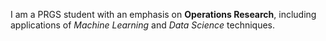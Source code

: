I am a PRGS student with an emphasis on **Operations Research**, including applications of _Machine Learning_ and _Data Science_ techniques.
